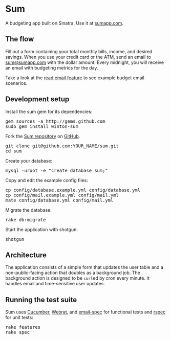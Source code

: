 Sum
===

A budgeting app built on Sinatra. Use it at [sumapp.com](http://sumapp.com).

The flow
--------

Fill out a form containing your total monthly bills, income, and desired savings. When you use your credit card or the ATM, send an email to [sum@sumapp.com](mailto:sum@sumapp.com) with the dollar amount. Every midnight, you will receive an email with budgeting metrics for the day. 

Take a look at the [read email feature](http://github.com/winton/sum/raw/f39009bb9ecb21ef7cec1ebcd409f2acc9e9cb94/features/read_email.feature) to see example budget email scenarios.

Development setup
-----------------

Install the sum gem for its dependencies:

<pre>
gem sources -a http://gems.github.com
sudo gem install winton-sum
</pre>

Fork the [Sum repository](http://github.com/winton/sum) on [GitHub](http://github.com).

<pre>
git clone git@github.com:YOUR_NAME/sum.git
cd sum
</pre>

Create your database:

<pre>
mysql -uroot -e "create database sum;"
</pre>

Copy and edit the example config files:

<pre>
cp config/database.example.yml config/database.yml
cp config/mail.example.yml config/mail.yml
mate config/database.yml config/mail.yml
</pre>

Migrate the database:

<pre>
rake db:migrate
</pre>

Start the application with shotgun:

<pre>
shotgun
</pre>

Architecture
------------

The application consists of a simple form that updates the user table and a non-public-facing action that doubles as a background job. The background action is designed to be <code>curl</code>ed by cron every minute. It handles email and time-sensitive user updates.

Running the test suite
----------------------

Sum uses [Cucumber](http://github.com/aslakhellesoy/cucumber), [Webrat](http://github.com/brynary/webrat), and [email-spec](http://github.com/bmabey/email-spec) for functional tests and [rspec](http://github.com/dchelimsky/rspec) for unit tests:

<pre>
rake features
rake spec
</pre>